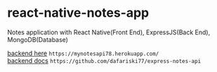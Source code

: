 # react-native-notes-app

Notes application with React Native(Front End), ExpressJS(Back End), MongoDB(Database)

[backend here](https://mynotesapi78.herokuapp.com/) `https://mynotesapi78.herokuapp.com/` <br />
[backend docs](https://github.com/dafariski77/express-notes-api) `https://github.com/dafariski77/express-notes-api`
